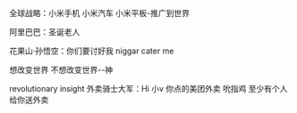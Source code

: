 全球战略：小米手机 小米汽车 小米平板-推广到世界

阿里巴巴：圣诞老人

花果山·孙悟空：你们要讨好我 niggar cater me

想改变世界 不想改变世界--神

revolutionary insight
外卖骑士大军：Hi 小v 你点的美团外卖 吮指鸡 至少有个人给你送外卖

